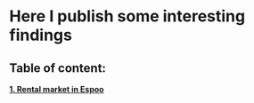 # Here I publish some interesting findings

## Table of content:

**[1. Rental market in Espoo](Skill_Training/Finland/vuokraovi/README.md)** <br />
